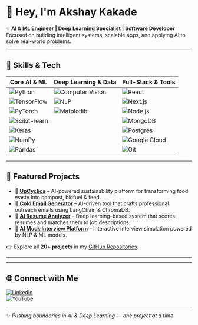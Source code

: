 # 👋 Hey, I'm Akshay Kakade  

💡 **AI & ML Engineer | Deep Learning Specialist | Software Developer**  
Focused on building intelligent systems, scalable apps, and applying AI to solve real-world problems.  

---

## 🚀 Skills & Tech  

| **Core AI & ML** | **Deep Learning & Data** | **Full-Stack & Tools** |
|------------------|--------------------------|-------------------------|
| ![Python](https://img.shields.io/badge/Python-3670A0?style=for-the-badge&logo=python&logoColor=ffdd54) | ![Computer Vision](https://img.shields.io/badge/Computer%20Vision-009688?style=for-the-badge&logo=opencv&logoColor=white) | ![React](https://img.shields.io/badge/react-%2320232a.svg?style=for-the-badge&logo=react&logoColor=%2361DAFB) |
| ![TensorFlow](https://img.shields.io/badge/TensorFlow-%23FF6F00.svg?style=for-the-badge&logo=TensorFlow&logoColor=white) | ![NLP](https://img.shields.io/badge/NLP-673AB7?style=for-the-badge&logo=openai&logoColor=white) | ![Next.js](https://img.shields.io/badge/Next-black?style=for-the-badge&logo=next.js&logoColor=white) |
| ![PyTorch](https://img.shields.io/badge/PyTorch-%23EE4C2C.svg?style=for-the-badge&logo=PyTorch&logoColor=white) | ![Matplotlib](https://img.shields.io/badge/Matplotlib-%23ffffff.svg?style=for-the-badge&logo=Matplotlib&logoColor=black) | ![Node.js](https://img.shields.io/badge/node.js-6DA55F?style=for-the-badge&logo=node.js&logoColor=white) |
| ![Scikit-learn](https://img.shields.io/badge/scikit--learn-%23F7931E.svg?style=for-the-badge&logo=scikit-learn&logoColor=white) |  | ![MongoDB](https://img.shields.io/badge/MongoDB-%234ea94b.svg?style=for-the-badge&logo=mongodb&logoColor=white) |
| ![Keras](https://img.shields.io/badge/Keras-%23D00000.svg?style=for-the-badge&logo=Keras&logoColor=white) |  | ![Postgres](https://img.shields.io/badge/postgres-%23316192.svg?style=for-the-badge&logo=postgresql&logoColor=white) |
| ![NumPy](https://img.shields.io/badge/numpy-%23013243.svg?style=for-the-badge&logo=numpy&logoColor=white) |  | ![Google Cloud](https://img.shields.io/badge/GoogleCloud-%234285F4.svg?style=for-the-badge&logo=google-cloud&logoColor=white) |
| ![Pandas](https://img.shields.io/badge/pandas-%23150458.svg?style=for-the-badge&logo=pandas&logoColor=white) |  | ![Git](https://img.shields.io/badge/git-%23F05033.svg?style=for-the-badge&logo=git&logoColor=white) |

---

## 📌 Featured Projects  

- 🔹 **[UpCyclica](https://upcyclica.vercel.app/)** – AI-powered sustainability platform for transforming food waste into compost, biofuel & feed.  
- 🔹 **[Cold Email Generator](https://coldemil.streamlit.app/)** – AI-driven tool that crafts professional outreach emails using LangChain & ChromaDB.  
- 🔹 **[AI Resume Analyzer](https://zettro.vercel.app/)** – Deep learning–based system that scores resumes and matches them to job descriptions.  
- 🔹 **[AI Mock Interview Platform](https://jobpulseai.vercel.app)** – Interactive interview simulation powered by NLP & ML models.  

👉 Explore all **20+ projects** in my [GitHub Repositories](https://github.com/akshay-kakade).  

---


---

## 🌐 Connect with Me  
[![LinkedIn](https://img.shields.io/badge/LinkedIn-%230077B5.svg?logo=linkedin&logoColor=white)](https://www.linkedin.com/in/akshay-kakade-878399287/)  
[![YouTube](https://img.shields.io/badge/YouTube-%23FF0000.svg?logo=YouTube&logoColor=white)](https://youtube.com/@@itsGameTimeBudy)  

---

✨ *Pushing boundaries in AI & Deep Learning — one project at a time.*
